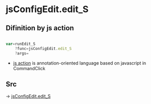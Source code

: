 # jsConfigEdit.edit_S

## Difinition by js action

```js.js

var=runEdit_S
	?func=jsConfigEdit.edit_S
	?args=

```

- [js action]() is annotation-oriented language based on javascript in CommandClick

## Src

-> [jsConfigEdit.edit_S](https://github.com/puutaro/CommandClick/blob/master/app/src/main/java/com/puutaro/commandclick/fragment_lib/terminal_fragment/js_interface/system/JsConfigEdit.kt#L11)


